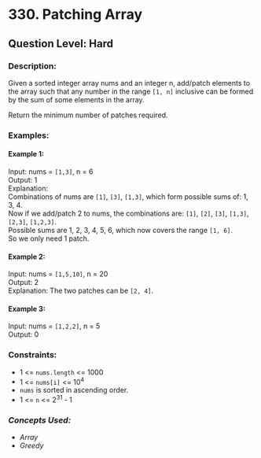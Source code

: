 # 330. Patching Array
## Question Level: Hard
### Description:
Given a sorted integer array nums and an integer n, add/patch elements to the array such that any number in the range `[1, n]` inclusive can be formed by the sum of some elements in the array.

Return the minimum number of patches required.

### Examples:
#### Example 1:

Input: nums = `[1,3]`, n = 6  
Output: 1  
Explanation:  
Combinations of nums are `[1]`, `[3]`, `[1,3]`, which form possible sums of: 1, 3, 4.  
Now if we add/patch 2 to nums, the combinations are: `[1]`, `[2]`, `[3]`, `[1,3]`, `[2,3]`, `[1,2,3]`.  
Possible sums are 1, 2, 3, 4, 5, 6, which now covers the range `[1, 6]`.  
So we only need 1 patch.  
#### Example 2:

Input: nums = `[1,5,10]`, n = 20  
Output: 2  
Explanation: The two patches can be `[2, 4]`.   
#### Example 3:

Input: nums = `[1,2,2]`, n = 5  
Output: 0  

### Constraints:

- 1 <= `nums.length` <= 1000
- 1 <= `nums[i]` <= 10<sup>4</sup>
- `nums` is sorted in ascending order.
- 1 <= `n` <= 2<sup>31</sup> - 1

### <i>Concepts Used:
- Array
- Greedy</i>